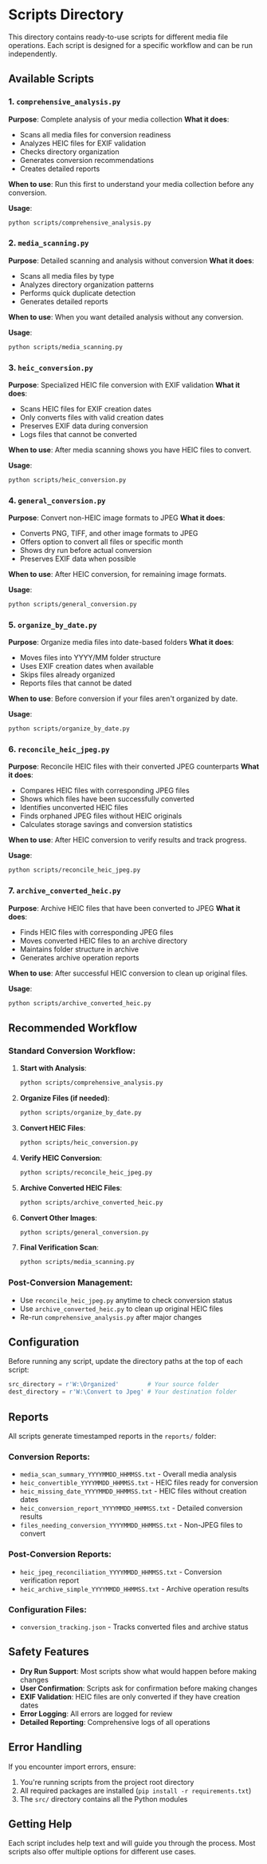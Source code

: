# Scripts Directory

This directory contains ready-to-use scripts for different media file operations. Each script is designed for a specific workflow and can be run independently.

## Available Scripts

### 1. `comprehensive_analysis.py`
**Purpose**: Complete analysis of your media collection
**What it does**:
- Scans all media files for conversion readiness
- Analyzes HEIC files for EXIF validation
- Checks directory organization
- Generates conversion recommendations
- Creates detailed reports

**When to use**: Run this first to understand your media collection before any conversion.

**Usage**:
```bash
python scripts/comprehensive_analysis.py
```

### 2. `media_scanning.py`
**Purpose**: Detailed scanning and analysis without conversion
**What it does**:
- Scans all media files by type
- Analyzes directory organization patterns
- Performs quick duplicate detection
- Generates detailed reports

**When to use**: When you want detailed analysis without any conversion.

**Usage**:
```bash
python scripts/media_scanning.py
```

### 3. `heic_conversion.py`
**Purpose**: Specialized HEIC file conversion with EXIF validation
**What it does**:
- Scans HEIC files for EXIF creation dates
- Only converts files with valid creation dates
- Preserves EXIF data during conversion
- Logs files that cannot be converted

**When to use**: After media scanning shows you have HEIC files to convert.

**Usage**:
```bash
python scripts/heic_conversion.py
```

### 4. `general_conversion.py`
**Purpose**: Convert non-HEIC image formats to JPEG
**What it does**:
- Converts PNG, TIFF, and other image formats to JPEG
- Offers option to convert all files or specific month
- Shows dry run before actual conversion
- Preserves EXIF data when possible

**When to use**: After HEIC conversion, for remaining image formats.

**Usage**:
```bash
python scripts/general_conversion.py
```

### 5. `organize_by_date.py`
**Purpose**: Organize media files into date-based folders
**What it does**:
- Moves files into YYYY/MM folder structure
- Uses EXIF creation dates when available
- Skips files already organized
- Reports files that cannot be dated

**When to use**: Before conversion if your files aren't organized by date.

**Usage**:
```bash
python scripts/organize_by_date.py
```

### 6. `reconcile_heic_jpeg.py`
**Purpose**: Reconcile HEIC files with their converted JPEG counterparts
**What it does**:
- Compares HEIC files with corresponding JPEG files
- Shows which files have been successfully converted
- Identifies unconverted HEIC files
- Finds orphaned JPEG files without HEIC originals
- Calculates storage savings and conversion statistics

**When to use**: After HEIC conversion to verify results and track progress.

**Usage**:
```bash
python scripts/reconcile_heic_jpeg.py
```

### 7. `archive_converted_heic.py`
**Purpose**: Archive HEIC files that have been converted to JPEG
**What it does**:
- Finds HEIC files with corresponding JPEG files
- Moves converted HEIC files to an archive directory
- Maintains folder structure in archive
- Generates archive operation reports

**When to use**: After successful HEIC conversion to clean up original files.

**Usage**:
```bash
python scripts/archive_converted_heic.py
```

## Recommended Workflow

### Standard Conversion Workflow:
1. **Start with Analysis**:
   ```bash
   python scripts/comprehensive_analysis.py
   ```

2. **Organize Files (if needed)**:
   ```bash
   python scripts/organize_by_date.py
   ```

3. **Convert HEIC Files**:
   ```bash
   python scripts/heic_conversion.py
   ```

4. **Verify HEIC Conversion**:
   ```bash
   python scripts/reconcile_heic_jpeg.py
   ```

5. **Archive Converted HEIC Files**:
   ```bash
   python scripts/archive_converted_heic.py
   ```

6. **Convert Other Images**:
   ```bash
   python scripts/general_conversion.py
   ```

7. **Final Verification Scan**:
   ```bash
   python scripts/media_scanning.py
   ```

### Post-Conversion Management:
- Use `reconcile_heic_jpeg.py` anytime to check conversion status
- Use `archive_converted_heic.py` to clean up original HEIC files
- Re-run `comprehensive_analysis.py` after major changes

## Configuration

Before running any script, update the directory paths at the top of each script:

```python
src_directory = r'W:\Organized'        # Your source folder
dest_directory = r'W:\Convert to Jpeg' # Your destination folder
```

## Reports

All scripts generate timestamped reports in the `reports/` folder:

### Conversion Reports:
- `media_scan_summary_YYYYMMDD_HHMMSS.txt` - Overall media analysis
- `heic_convertible_YYYYMMDD_HHMMSS.txt` - HEIC files ready for conversion
- `heic_missing_date_YYYYMMDD_HHMMSS.txt` - HEIC files without creation dates
- `heic_conversion_report_YYYYMMDD_HHMMSS.txt` - Detailed conversion results
- `files_needing_conversion_YYYYMMDD_HHMMSS.txt` - Non-JPEG files to convert

### Post-Conversion Reports:
- `heic_jpeg_reconciliation_YYYYMMDD_HHMMSS.txt` - Conversion verification report
- `heic_archive_simple_YYYYMMDD_HHMMSS.txt` - Archive operation results

### Configuration Files:
- `conversion_tracking.json` - Tracks converted files and archive status

## Safety Features

- **Dry Run Support**: Most scripts show what would happen before making changes
- **User Confirmation**: Scripts ask for confirmation before making changes
- **EXIF Validation**: HEIC files are only converted if they have creation dates
- **Error Logging**: All errors are logged for review
- **Detailed Reporting**: Comprehensive logs of all operations

## Error Handling

If you encounter import errors, ensure:
1. You're running scripts from the project root directory
2. All required packages are installed (`pip install -r requirements.txt`)
3. The `src/` directory contains all the Python modules

## Getting Help

Each script includes help text and will guide you through the process. Most scripts also offer multiple options for different use cases.
